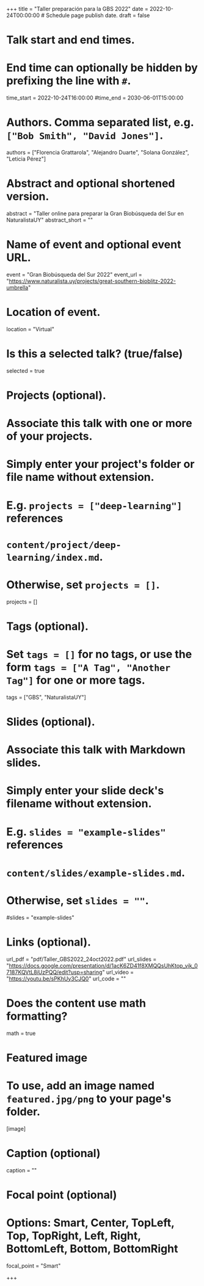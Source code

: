 +++
title = "Taller preparación para la GBS 2022"
date = 2022-10-24T00:00:00  # Schedule page publish date.
draft = false

# Talk start and end times.
#   End time can optionally be hidden by prefixing the line with `#`.
time_start = 2022-10-24T16:00:00
#time_end = 2030-06-01T15:00:00

# Authors. Comma separated list, e.g. `["Bob Smith", "David Jones"]`.
authors = ["Florencia Grattarola", "Alejandro Duarte", "Solana González", "Leticia Pérez"]

# Abstract and optional shortened version.
abstract = "Taller online para preparar la Gran Biobúsqueda del Sur en NaturalistaUY"
abstract_short = ""

# Name of event and optional event URL.
event = "Gran Biobúsqueda del Sur 2022"
event_url = "https://www.naturalista.uy/projects/great-southern-bioblitz-2022-umbrella"

# Location of event.
location = "Virtual"

# Is this a selected talk? (true/false)
selected = true

# Projects (optional).
#   Associate this talk with one or more of your projects.
#   Simply enter your project's folder or file name without extension.
#   E.g. `projects = ["deep-learning"]` references
#   `content/project/deep-learning/index.md`.
#   Otherwise, set `projects = []`.
projects = []

# Tags (optional).
#   Set `tags = []` for no tags, or use the form `tags = ["A Tag", "Another Tag"]` for one or more tags.
tags = ["GBS", "NaturalistaUY"]

# Slides (optional).
#   Associate this talk with Markdown slides.
#   Simply enter your slide deck's filename without extension.
#   E.g. `slides = "example-slides"` references
#   `content/slides/example-slides.md`.
#   Otherwise, set `slides = ""`.
#slides = "example-slides"

# Links (optional).
url_pdf = "pdf/Taller_GBS2022_24oct2022.pdf"
url_slides = "https://docs.google.com/presentation/d/1acK6ZD41f8XMQQsUhKtop_vik_07187KQVtL8iUzPQQ/edit?usp=sharing"
url_video = "https://youtu.be/sPKhUy3CJQ0"
url_code = ""

# Does the content use math formatting?
math = true

# Featured image
# To use, add an image named `featured.jpg/png` to your page's folder.
[image]
  # Caption (optional)
  caption = ""

  # Focal point (optional)
  # Options: Smart, Center, TopLeft, Top, TopRight, Left, Right, BottomLeft, Bottom, BottomRight
  focal_point = "Smart"

+++
